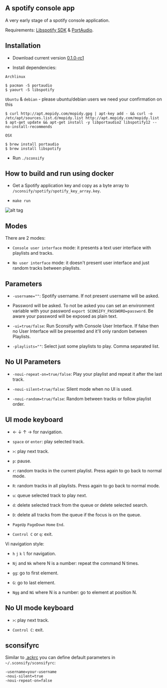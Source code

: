 A spotify console app
---------------------

A very early stage of a spotify console application.

Requirements: [Libspotify SDK](https://developer.spotify.com/technologies/libspotify/) & [PortAudio](http://www.portaudio.com/).


Installation
------------

* Download current version [0.1.0-rc1](https://github.com/fabiofalci/sconsify/releases) 

* Install dependencies:

`Archlinux`

	$ pacman -S portaudio
	$ yaourt -S libspotify

`Ubuntu` & `debian` - please ubuntu/debian users we need your confirmation on this

	$ curl http://apt.mopidy.com/mopidy.gpg | apt-key add - && curl -o /etc/apt/sources.list.d/mopidy.list http://apt.mopidy.com/mopidy.list
	$ apt-get update && apt-get install -y libportaudio2 libspotify12 --no-install-recommends 

`OSX`

	$ brew install portaudio
	$ brew install libspotify

* Run `./sconsify`


How to build and run using docker
---------------------------------

* Get a Spotify application key and copy as a byte array to `/sconsify/spotify/spotify_key_array.key`.

* `make run`

![alt tag](https://raw.githubusercontent.com/wiki/fabiofalci/sconsify/sconsify.png)


Modes
-----

There are 2 modes: 

* `Console user interface` mode: it presents a text user interface with playlists and tracks.

* `No user interface` mode: it doesn't present user interface and just random tracks between playlists.


Parameters
----------

* `-username=""`: Spotify username. If not present username will be asked.

* Password will be asked. To not be asked you can set an environment variable with your password `export SCONSIFY_PASSWORD=password`. Be aware your password will be exposed as plain text.

* `-ui=true/false`: Run Sconsify with Console User Interface. If false then no User Interface will be presented and it'll only random between Playlists.

* `-playlists=""`: Select just some playlists to play. Comma separated list.


No UI Parameters
----------------

* `-noui-repeat-on=true/false`: Play your playlist and repeat it after the last track.

* `-noui-silent=true/false`: Silent mode when no UI is used.

* `-noui-random=true/false`: Random between tracks or follow playlist order.


UI mode keyboard 
----------------

* &larr; &darr; &uarr; &rarr; for navigation.

* `space` or `enter`: play selected track.

* `>`: play next track.

* `p`: pause.

* `r`: random tracks in the current playlist. Press again to go back to normal mode.

* `R`: random tracks in all playlists. Press again to go back to normal mode.

* `u`: queue selected track to play next.

* `d`: delete selected track from the queue or delete selected search.

* `D`: delete all tracks from the queue if the focus is on the queue.

* `PageUp` `PageDown` `Home` `End`. 

* `Control C` or `q`: exit.

Vi navigation style:

* `h` `j` `k` `l` for navigation.

* `Nj` and `Nk` where N is a number: repeat the command N times.

* `gg`: go to first element. 

* `G`: go to last element.

* `Ngg` and `NG` where N is a number: go to element at position N. 


No UI mode keyboard 
-------------------

* `>`: play next track.

* `Control C`: exit.


sconsifyrc
----------

Similar to [.ackrc](http://beyondgrep.com/documentation/) you can define default parameters in `~/.sconsify/sconsifyrc`:

	-username=your-username
	-noui-silent=true 
	-noui-repeat-on=false
